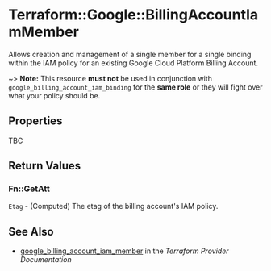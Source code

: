 # Terraform::Google::BillingAccountIamMember

Allows creation and management of a single member for a single binding within
the IAM policy for an existing Google Cloud Platform Billing Account.

~> **Note:** This resource __must not__ be used in conjunction with
   `google_billing_account_iam_binding` for the __same role__ or they will fight over
   what your policy should be.

## Properties

TBC

## Return Values

### Fn::GetAtt

`Etag` - (Computed) The etag of the billing account's IAM policy.

## See Also

* [google_billing_account_iam_member](https://www.terraform.io/docs/providers/google/r/billing_account_iam_member.html) in the _Terraform Provider Documentation_
